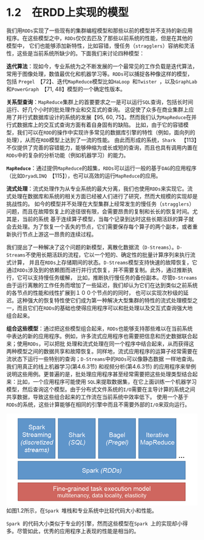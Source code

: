 # 1.2　在RDD上实现的模型

我们用`RDDs`实现了一些现有的集群编程模型和那些以前的模型并不支持的新应用程序。在这些模型之中，`RDDs`仅仅去匹及了那些以前系统的性能，但是在其他的模型中，
它们也能够添加新特性，比如容错，慢任务（`stragglers`）容纳和灵活性，这些是当前系统所缺少的。下面我们来讨论四种模型：

**迭代算法**：现如今，专业系统为之不断发展的一个最常见的工作负载是迭代算法，常用于图像处理，数值最优化和机器学习等。`RDDs`可以捕捉各种像这样的模型，包括
`Pregel `【72】、迭代`MapReduce`模型比如`HaLoop `和`Twister `，以及`GraphLab `和`PowerGraph`　【71, 48】模型的一个确定性版本。

**关系型查询**：`MapReduce`集群上的首要要求之一是可以运行`SQL`查询，包括长时间运行、好几个小时的批处理作业和交互式的查询。
这促使了众多在商业集群上应用了并行式数据库设计的系统的发展【95, 60, 75】。然而我们认为`MapReduce`在并行式数据库上的交互式查询方面有着自身固有的缺陷。
比如，由于它的容错模型，我们可以在`RDD`的操作中实现许多常见的数据库引擎的特性（例如，面向列的处理），从而在`RDD`模型上达到了一流的性能。
由此而形成的系统，`Shark  `【113】不仅提供了完善的容错能力，能够伸缩为或长或短的查询，而且也具有调用内置在`RDDs`中的复杂的分析功能（例如机器学习）的能力。

**`MapReduce`**：通过提供`MapReduce`的超集，`RDDs`可以运行一般的基于`DAG`的应用程序（比如`DryadLINQ `【115】），也可以高效的运行`MapReduce`的应用。

**流式处理**：流式处理作为从专业系统的最大分离，我们也使用`RDDs`来实现它。流式处理在数据库和系统的相关方面已经被人们进行了研究，然而大规模的实现却是挑战性的。
如今的模型并不处理在大型集群上经常发生的慢任务（`stragglers`）问题，而且在故障恢复上的途径很有限，会需要昂贵的复制和长长的恢复时间。尤其是，当前的系统
基于连续算子模型，当每个记录到达时这些长期活跃的算子就会去处理。为了恢复一个丢失的节点，它们需要保存每个算子的两个副本，或者重新执行节点上游这一昂贵的连续过程。

我们提出了一种解决了这个问题的新模型，离散化数据流（`D-Streams`）。`D-Streams`不使用长期活跃的流程，它以一个短的、确定性的批量计算序列来执行流式计算，
并且在`RDDs`上存储期间的状态。`D-Streams`模型支持快速的故障恢复，它通过`RDDs`涉及到的依赖图而进行并行式恢复，并不需要复制。此外，通过推断执行，它可以支持慢任务缓解，
比如，推断执行慢任务的备份副本。尽管`D-Streams`由于运行离散的工作任务而增加了一些延迟，我们却认为它们在达到类似之前系统的各节点的性能和线性扩展到１００个节点的的同时，
也可以实现次秒级的延迟。这种强大的恢复特性使它们成为第一种解决大型集群的特性的流式处理模型之一，而且它们在`RDDs`的基础也使得应用程序可以和批处理以及交互式查询强大地组合起来。

**组合这些模型**：通过把这些模型组合起来，`RDDs`也能够支持那些难以在当前系统中表达的新的应用程序。例如，许多流式应用程序也需要把信息和历史数据联合起来；使用`RDDs`，可以把批
处理和流式处理在同一个程序中结合起来，从而获得这两种模型之间的数据共享和故障恢复。同样地，流式应用程序的运算子经常需要在流状态下运行一些特别的查询；`D-Streams`中的`RDDs`可以像静态数据
一样地查询。我们用真正的线上机器学习(第4.6.3节) 和视频分析(第4.6.3节) 的应用程序来举例说明这些用例。更普遍的是，批处理应用程序甚至经常需要把这些处理类型结合起来：比如，一个应用程序可能使用
`SQL`来提取数据集，在它上面训练一个机器学习模型，然后查询这个模型。由于分布式文件系统的`I/O`需要在主导计算的系统之间共享数据，导致这些组合起来的工作流在当前系统中效率低下。
使用一个基于`RDDs`的系统，这些计算能够在相同的引擎中而且不需要外部的`I/O`来双向运行。

![1.2](../images/1.1.a.png "1.2")
如图1.2所示，在`Spark `堆栈和专业系统中比较代码大小和性能。

`Spark `的代码大小类似于专业的引擎，然而这些模型在`Spark `上的实现却小得多。尽管如此，优秀的应用程序上表现的性能是相当的。